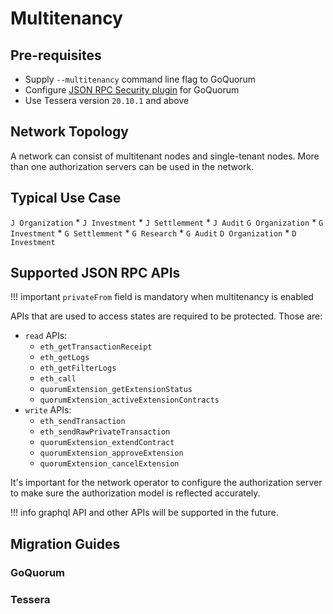 # Multitenancy

## Pre-requisites

* Supply `--multitenancy` command line flag to GoQuorum
* Configure [JSON RPC Security plugin](../../HowTo/Use/JSON-RPC-API-Security/#configuration) for GoQuorum
* Use Tessera version `20.10.1` and above

## Network Topology

A network can consist of multitenant nodes and single-tenant nodes.
More than one authorization servers can be used in the network.

## Typical Use Case

`J Organization`
    * `J Investment`
    * `J Settlemment`
    * `J Audit`
`G Organization`
    * `G Investment`
    * `G Settlemment`
    * `G Research`
    * `G Audit`
`D Organization`
    * `D Investment`

## Supported JSON RPC APIs

!!! important
    `privateFrom` field is mandatory when multitenancy is enabled

APIs that are used to access states are required to be protected. Those are:

* `read` APIs:
    * `eth_getTransactionReceipt`
    * `eth_getLogs`
    * `eth_getFilterLogs`
    * `eth_call`
    * `quorumExtension_getExtensionStatus`
    * `quorumExtension_activeExtensionContracts`
* `write` APIs:
    * `eth_sendTransaction`
    * `eth_sendRawPrivateTransaction`
    * `quorumExtension_extendContract`
    * `quorumExtension_approveExtension`
    * `quorumExtension_cancelExtension`

It's important for the network operator to configure the authorization server
to make sure the authorization model is reflected accurately.

!!! info
    graphql API and other APIs will be supported in the future.

## Migration Guides

### GoQuorum

### Tessera
